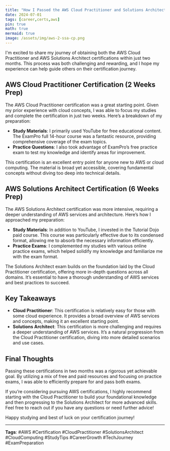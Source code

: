 ```yaml
---
title: "How I Passed the AWS Cloud Practitioner and Solutions Architect Certifications in Two Months"
date: 2024-07-01
tags: [career,certs,aws]
pin: true
math: true
mermaid: true
image: /assets/img/aws-2-ssa-cp.png
---
```


I'm excited to share my journey of obtaining both the AWS Cloud Practitioner and AWS Solutions Architect certifications within just two months. This process was both challenging and rewarding, and I hope my experience can help guide others on their certification journey.

## AWS Cloud Practitioner Certification (2 Weeks Prep)

The AWS Cloud Practitioner certification was a great starting point. Given my prior experience with cloud concepts, I was able to focus my studies and complete the certification in just two weeks. Here’s a breakdown of my preparation:

- **Study Materials**: I primarily used YouTube for free educational content. The ExamPro full 14-hour course was a fantastic resource, providing comprehensive coverage of the exam topics.
- **Practice Questions**: I also took advantage of ExamPro’s free practice exam to test my knowledge and identify areas for improvement.

This certification is an excellent entry point for anyone new to AWS or cloud computing. The material is broad yet accessible, covering fundamental concepts without diving too deep into technical details.

## AWS Solutions Architect Certification (6 Weeks Prep)

The AWS Solutions Architect certification was more intensive, requiring a deeper understanding of AWS services and architecture. Here’s how I approached my preparation:

- **Study Materials**: In addition to YouTube, I invested in the Tutorial Dojo paid course. This course was particularly effective due to its condensed format, allowing me to absorb the necessary information efficiently.
- **Practice Exams**: I complemented my studies with various online practice exams, which helped solidify my knowledge and familiarize me with the exam format.

The Solutions Architect exam builds on the foundation laid by the Cloud Practitioner certification, offering more in-depth questions across all domains. It’s essential to have a thorough understanding of AWS services and best practices to succeed.

## Key Takeaways

- **Cloud Practitioner**: This certification is relatively easy for those with some cloud experience. It provides a broad overview of AWS services and concepts, making it an excellent starting point.
- **Solutions Architect**: This certification is more challenging and requires a deeper understanding of AWS services. It’s a natural progression from the Cloud Practitioner certification, diving into more detailed scenarios and use cases.

## Final Thoughts

Passing these certifications in two months was a rigorous yet achievable goal. By utilizing a mix of free and paid resources and focusing on practice exams, I was able to efficiently prepare for and pass both exams.

If you’re considering pursuing AWS certifications, I highly recommend starting with the Cloud Practitioner to build your foundational knowledge and then progressing to the Solutions Architect for more advanced skills. Feel free to reach out if you have any questions or need further advice!

Happy studying and best of luck on your certification journey!

---

**Tags**: #AWS #Certification #CloudPractitioner #SolutionsArchitect #CloudComputing #StudyTips #CareerGrowth #TechJourney #ExamPreparation
